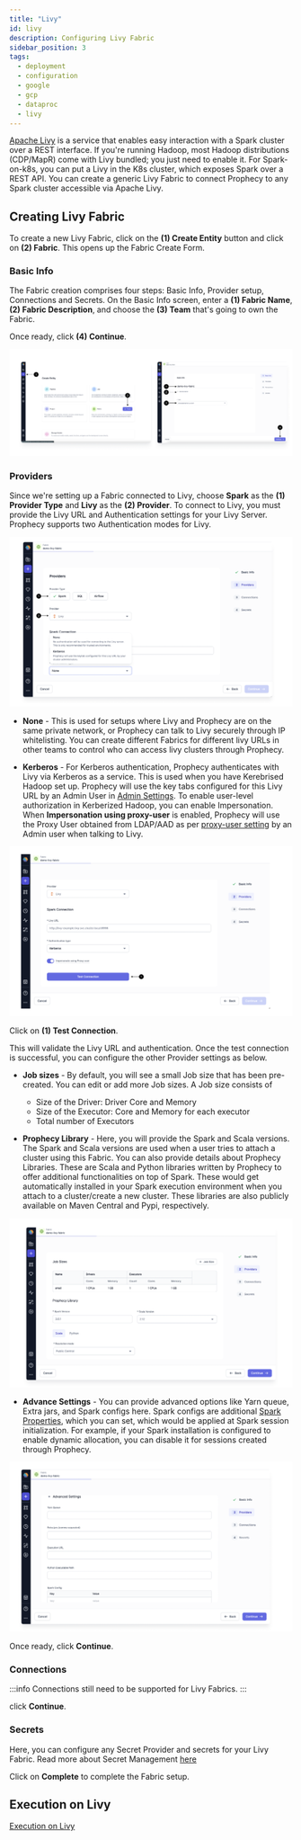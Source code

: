 ```yaml
---
title: "Livy"
id: livy
description: Configuring Livy Fabric
sidebar_position: 3
tags:
  - deployment
  - configuration
  - google
  - gcp
  - dataproc
  - livy
---
```


[Apache Livy](https://livy.apache.org/) is a service that enables easy interaction with a Spark cluster over a REST interface. If you're running Hadoop, most Hadoop distributions (CDP/MapR) come with Livy bundled; you just need to enable it. For Spark-on-k8s, you can put a Livy in the K8s cluster, which exposes Spark over a REST API.
You can create a generic Livy Fabric to connect Prophecy to any Spark cluster accessible via Apache Livy.

## Creating Livy Fabric

To create a new Livy Fabric, click on the **(1) Create Entity** button and click on **(2) Fabric**. This opens up the Fabric Create Form.

### Basic Info

The Fabric creation comprises four steps: Basic Info, Provider setup, Connections and Secrets.
On the Basic Info screen, enter a **(1) Fabric Name**, **(2) Fabric Description**, and choose the **(3) Team** that's going to own the Fabric.

Once ready, click **(4) Continue**.

![create_livy_fabric](img/create-livy-fabric1.png)

### Providers

Since we're setting up a Fabric connected to Livy, choose **Spark** as the **(1) Provider Type** and **Livy** as the **(2) Provider**.
To connect to Livy, you must provide the Livy URL and Authentication settings for your Livy Server.
Prophecy supports two Authentication modes for Livy.

![livy-provider](img/livy-provider-1.png)

- **None** -
  This is used for setups where Livy and Prophecy are on the same private network, or Prophecy can talk to Livy securely through IP whitelisting.
  You can create different Fabrics for different livy URLs in other teams to control who can access livy clusters through Prophecy.

- **Kerberos** -
  For Kerberos authentication, Prophecy authenticates with Livy via Kerberos as a service.
  This is used when you have Kerebrised Hadoop set up. Prophecy will use the key tabs configured for this Livy URL by an Admin User in [Admin Settings](/docs/settings/admin-settings.md#keytabs-for-kerberos-authentication).
  To enable user-level authorization in Kerberized Hadoop, you can enable Impersonation. When **Impersonation using proxy-user** is enabled, Prophecy will use the Proxy User obtained from LDAP/AAD as per [proxy-user setting](/docs/settings/admin-settings.md#proxy-user-settings--per-user-) by an Admin user when talking to Livy.

![kerberos](img/kerberos-settings.png)

Click on **(1) Test Connection**.

This will validate the Livy URL and authentication. Once the test connection is successful, you can configure the other Provider settings as below.

- **Job sizes** -
  By default, you will see a small Job size that has been pre-created. You can edit or add more Job sizes. A Job size consists of

  - Size of the Driver: Driver Core and Memory
  - Size of the Executor: Core and Memory for each executor
  - Total number of Executors

- **Prophecy Library** -
  Here, you will provide the Spark and Scala versions. The Spark and Scala versions are used when a user tries to attach a cluster using this Fabric.
  You can also provide details about Prophecy Libraries. These are Scala and Python libraries written by Prophecy to offer additional functionalities on top of Spark. These would get automatically installed in your Spark execution environment when you attach to a cluster/create a new cluster. These libraries are also publicly available on Maven Central and Pypi, respectively.

![job-sizes](img/job-size-livy.png)

- **Advance Settings** -
  You can provide advanced options like Yarn queue, Extra jars, and Spark configs here. Spark configs are additional [Spark Properties](https://spark.apache.org/docs/latest/configuration.html#available-properties), which you can set, which would be applied at Spark session initialization. For example, if your Spark installation is configured to enable dynamic allocation, you can disable it for sessions created through Prophecy.

![advance-settings](img/advance-settings-livy.png)

Once ready, click **Continue**.

### Connections

:::info
Connections still need to be supported for Livy Fabrics.
:::

click **Continue**.

### Secrets

Here, you can configure any Secret Provider and secrets for your Livy Fabric. Read more about Secret Management [here](/docs/Spark/secret-management/secret-management.md)

Click on **Complete** to complete the Fabric setup.

## Execution on Livy

[Execution on Livy](/docs/Spark/execution/execution-metrics-on-livy.md)
